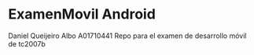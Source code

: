 # ExamenMovil Android
Daniel Queijeiro Albo A01710441
Repo para el examen de desarrollo móvil de tc2007b
